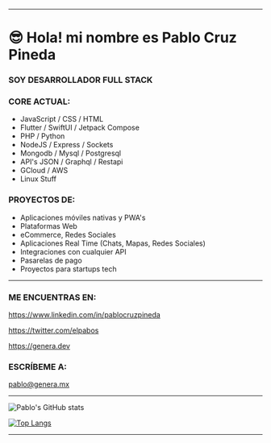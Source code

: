 
<hr>

# 😎 Hola! mi nombre es Pablo Cruz Pineda


### SOY DESARROLLADOR FULL STACK


### CORE ACTUAL:

- JavaScript / CSS / HTML
- Flutter / SwiftUI / Jetpack Compose
- PHP / Python 
- NodeJS / Express / Sockets
- Mongodb / Mysql / Postgresql
- API's JSON / Graphql / Restapi
- GCloud / AWS
- Linux Stuff


### PROYECTOS DE:

- Aplicaciones móviles nativas y PWA's
- Plataformas Web
- eCommerce, Redes Sociales
- Aplicaciones Real Time (Chats, Mapas, Redes Sociales)
- Integraciones con cualquier API
- Pasarelas de pago
- Proyectos para startups tech

<hr>

### ME ENCUENTRAS EN:

https://www.linkedin.com/in/pablocruzpineda

https://twitter.com/elpabos

https://genera.dev


### ESCRÍBEME A:

pablo@genera.mx

<hr>

![Pablo's GitHub stats](https://github-readme-stats.vercel.app/api?username=pablocruzpineda&hide=contribs,issues,prs&theme=buefy&show_icons=true&count_private=true) 

[![Top Langs](https://github-readme-stats.vercel.app/api/top-langs/?username=pablocruzpineda&layout=compact&count_private=true)](https://github.com/pablocruzpineda/github-readme-stats)

<hr>




